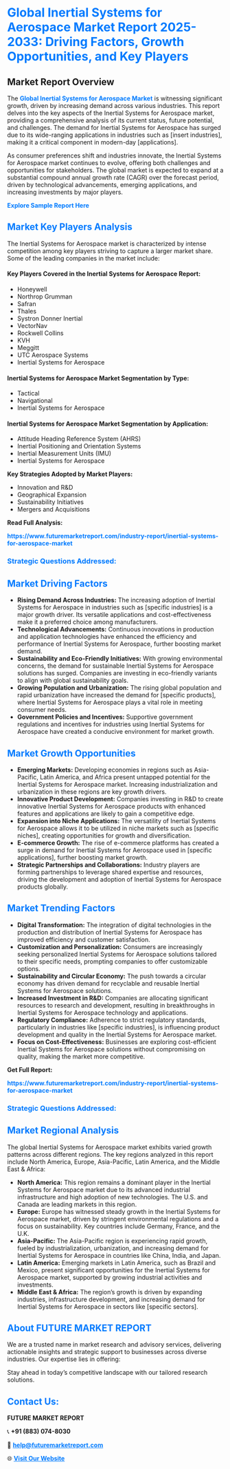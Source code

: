 <h1 style="color: #007BFF;">Global Inertial Systems for Aerospace Market Report 2025-2033: Driving Factors, Growth Opportunities, and Key Players</h1>

<section id="overview">
<h2>Market Report Overview</h2>
<p>The <a href="https://www.futuremarketreport.com/industry-report/inertial-systems-for-aerospace-market" style="color: #007BFF; text-decoration: none;"><strong>Global Inertial Systems for Aerospace Market</strong></a> is witnessing significant growth, driven by increasing demand across various industries. This report delves into the key aspects of the Inertial Systems for Aerospace market, providing a comprehensive analysis of its current status, future potential, and challenges. The demand for Inertial Systems for Aerospace has surged due to its wide-ranging applications in industries such as [insert industries], making it a critical component in modern-day [applications].</p>
<p>As consumer preferences shift and industries innovate, the Inertial Systems for Aerospace market continues to evolve, offering both challenges and opportunities for stakeholders. The global market is expected to expand at a substantial compound annual growth rate (CAGR) over the forecast period, driven by technological advancements, emerging applications, and increasing investments by major players.</p>
</section>

<section id="overview">
<p><a href="https://www.futuremarketreport.com/request-sample/reportId=108420" style="color: #007BFF; text-decoration: none;"><strong>Explore Sample Report Here</strong></a></p>
</section>

<section id="key-players">
<h2 style="color: #007BFF;">Market Key Players Analysis</h2>
<p>The Inertial Systems for Aerospace market is characterized by intense competition among key players striving to capture a larger market share. Some of the leading companies in the market include:</p>
<h4>Key Players Covered in the Inertial Systems for Aerospace Report:</h4>
<ul><li>Honeywell</li><li>Northrop Grumman</li><li>Safran</li><li>Thales</li><li>Systron Donner Inertial</li><li>VectorNav</li><li>Rockwell Collins</li><li>KVH</li><li>Meggitt</li><li>UTC Aerospace Systems</li><li>Inertial Systems for Aerospace</li></ul>
<h4>Inertial Systems for Aerospace Market Segmentation by Type:</h4>
<ul><li>Tactical</li><li>Navigational</li><li>Inertial Systems for Aerospace</li></ul>

<h4>Inertial Systems for Aerospace Market Segmentation by Application:</h4>
<ul><li>Attitude Heading Reference System (AHRS)</li><li>Inertial Positioning and Orientation Systems</li><li>Inertial Measurement Units (IMU)</li><li>Inertial Systems for Aerospace</li></ul>
<p><strong>Key Strategies Adopted by Market Players:</strong></p>
<ul>
<li>Innovation and R&D</li>
<li>Geographical Expansion</li>
<li>Sustainability Initiatives</li>
<li>Mergers and Acquisitions</li>
</ul>
</section>

<section>
<p><strong>Read Full Analysis: </strong></p><a href="https://www.futuremarketreport.com/industry-report/inertial-systems-for-aerospace-market" style="color: #007BFF; text-decoration: none;"><strong>https://www.futuremarketreport.com/industry-report/inertial-systems-for-aerospace-market</strong></a>
<h3 style="color: #007BFF;">Strategic Questions Addressed:</h3>
</section>

<section id="driving-factors">
<h2 style="color: #007BFF;">Market Driving Factors</h2>
<ul>
<li><strong>Rising Demand Across Industries:</strong> The increasing adoption of Inertial Systems for Aerospace in industries such as [specific industries] is a major growth driver. Its versatile applications and cost-effectiveness make it a preferred choice among manufacturers.</li>
<li><strong>Technological Advancements:</strong> Continuous innovations in production and application technologies have enhanced the efficiency and performance of Inertial Systems for Aerospace, further boosting market demand.</li>
<li><strong>Sustainability and Eco-Friendly Initiatives:</strong> With growing environmental concerns, the demand for sustainable Inertial Systems for Aerospace solutions has surged. Companies are investing in eco-friendly variants to align with global sustainability goals.</li>
<li><strong>Growing Population and Urbanization:</strong> The rising global population and rapid urbanization have increased the demand for [specific products], where Inertial Systems for Aerospace plays a vital role in meeting consumer needs.</li>
<li><strong>Government Policies and Incentives:</strong> Supportive government regulations and incentives for industries using Inertial Systems for Aerospace have created a conducive environment for market growth.</li>
</ul>
</section>

<section id="growth-opportunities">
<h2 style="color: #007BFF;">Market Growth Opportunities</h2>
<ul>
<li><strong>Emerging Markets:</strong> Developing economies in regions such as Asia-Pacific, Latin America, and Africa present untapped potential for the Inertial Systems for Aerospace market. Increasing industrialization and urbanization in these regions are key growth drivers.</li>
<li><strong>Innovative Product Development:</strong> Companies investing in R&D to create innovative Inertial Systems for Aerospace products with enhanced features and applications are likely to gain a competitive edge.</li>
<li><strong>Expansion into Niche Applications:</strong> The versatility of Inertial Systems for Aerospace allows it to be utilized in niche markets such as [specific niches], creating opportunities for growth and diversification.</li>
<li><strong>E-commerce Growth:</strong> The rise of e-commerce platforms has created a surge in demand for Inertial Systems for Aerospace used in [specific applications], further boosting market growth.</li>
<li><strong>Strategic Partnerships and Collaborations:</strong> Industry players are forming partnerships to leverage shared expertise and resources, driving the development and adoption of Inertial Systems for Aerospace products globally.</li>
</ul>
</section>

<section id="trending-factors">
<h2 style="color: #007BFF;">Market Trending Factors</h2>
<ul>
<li><strong>Digital Transformation:</strong> The integration of digital technologies in the production and distribution of Inertial Systems for Aerospace has improved efficiency and customer satisfaction.</li>
<li><strong>Customization and Personalization:</strong> Consumers are increasingly seeking personalized Inertial Systems for Aerospace solutions tailored to their specific needs, prompting companies to offer customizable options.</li>
<li><strong>Sustainability and Circular Economy:</strong> The push towards a circular economy has driven demand for recyclable and reusable Inertial Systems for Aerospace solutions.</li>
<li><strong>Increased Investment in R&D:</strong> Companies are allocating significant resources to research and development, resulting in breakthroughs in Inertial Systems for Aerospace technology and applications.</li>
<li><strong>Regulatory Compliance:</strong> Adherence to strict regulatory standards, particularly in industries like [specific industries], is influencing product development and quality in the Inertial Systems for Aerospace market.</li>
<li><strong>Focus on Cost-Effectiveness:</strong> Businesses are exploring cost-efficient Inertial Systems for Aerospace solutions without compromising on quality, making the market more competitive.</li>
</ul>
</section>

<section>
<p><strong>Get Full Report: </strong></p><a href="https://www.futuremarketreport.com/industry-report/inertial-systems-for-aerospace-market" style="color: #007BFF; text-decoration: none;"><strong>https://www.futuremarketreport.com/industry-report/inertial-systems-for-aerospace-market</strong></a>
<h3 style="color: #007BFF;">Strategic Questions Addressed:</h3>
</section>


<section id="regional-analysis">
<h2 style="color: #007BFF;">Market Regional Analysis</h2>
<p>The global Inertial Systems for Aerospace market exhibits varied growth patterns across different regions. The key regions analyzed in this report include North America, Europe, Asia-Pacific, Latin America, and the Middle East & Africa:</p>
<ul>
<li><strong>North America:</strong> This region remains a dominant player in the Inertial Systems for Aerospace market due to its advanced industrial infrastructure and high adoption of new technologies. The U.S. and Canada are leading markets in this region.</li>
<li><strong>Europe:</strong> Europe has witnessed steady growth in the Inertial Systems for Aerospace market, driven by stringent environmental regulations and a focus on sustainability. Key countries include Germany, France, and the U.K.</li>
<li><strong>Asia-Pacific:</strong> The Asia-Pacific region is experiencing rapid growth, fueled by industrialization, urbanization, and increasing demand for Inertial Systems for Aerospace in countries like China, India, and Japan.</li>
<li><strong>Latin America:</strong> Emerging markets in Latin America, such as Brazil and Mexico, present significant opportunities for the Inertial Systems for Aerospace market, supported by growing industrial activities and investments.</li>
<li><strong>Middle East & Africa:</strong> The region’s growth is driven by expanding industries, infrastructure development, and increasing demand for Inertial Systems for Aerospace in sectors like [specific sectors].</li>
</ul>
</section>

<footer>
<h2 style="color: #007BFF;">About FUTURE MARKET REPORT</h2>
<p>We are a trusted name in market research and advisory services, delivering actionable insights and strategic support to businesses across diverse industries. Our expertise lies in offering:</p>

<p>Stay ahead in today’s competitive landscape with our tailored research solutions.</p>

<h2 style="color: #007BFF;">Contact Us:</h2>
<p><strong>FUTURE MARKET REPORT</strong></p>
<p>📞 <strong>+91 (883) 074-8030</strong></p>
<p>📧 <strong><a href="mailto:help@futuremarketreport.com" style="color: #007BFF;">help@futuremarketreport.com</a></strong></p>
<p>🌐 <strong><a href="https://www.futuremarketreport.com/" style="color: #007BFF;">Visit Our Website</a></strong></p>
</footer>